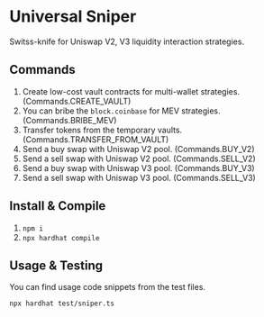 # Universal Sniper

Switss-knife for Uniswap V2, V3 liquidity interaction strategies.

## Commands

1. Create low-cost vault contracts for multi-wallet strategies. (Commands.CREATE_VAULT)
2. You can bribe the `block.coinbase` for MEV strategies. (Commands.BRIBE_MEV)
3. Transfer tokens from the temporary vaults. (Commands.TRANSFER_FROM_VAULT)
4. Send a buy swap with Uniswap V2 pool. (Commands.BUY_V2)
5. Send a sell swap with Uniswap V2 pool. (Commands.SELL_V2)
6. Send a buy swap with Uniswap V3 pool. (Commands.BUY_V3)
7. Send a sell swap with Uniswap V3 pool. (Commands.SELL_V3)

## Install & Compile

1. `npm i`
2. `npx hardhat compile`

## Usage & Testing

You can find usage code snippets from the test files.

`npx hardhat test/sniper.ts`
